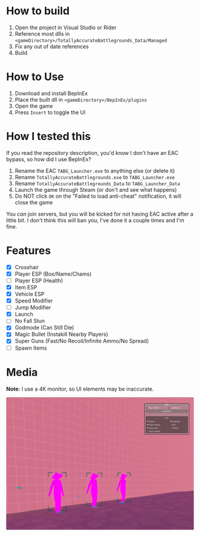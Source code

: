# How to build

1. Open the project in Visual Studio or Rider
2. Reference most dlls in `<gameDirectory>/TotallyAccurateBattlegrounds_Data/Managed`
3. Fix any out of date references
4. Build

# How to Use

1. Download and install BepInEx
2. Place the built dll in `<gameDirectory>/BepInEx/plugins`
3. Open the game
4. Press `Insert` to toggle the UI

# How I tested this

If you read the repository description, you'd know I don't have an EAC bypass, so how did I use BepInEx?

1. Rename the EAC `TABG_Launcher.exe` to anything else (or delete it)
2. Rename `TotallyAccurateBattlegrounds.exe` to `TABG_Launcher.exe`
3. Rename `TotallyAccurateBattlegrounds_Data` to `TABG_Launcher_Data`
4. Launch the game through Steam (or don't and see what happens)
5. Do NOT click `OK` on the "Failed to load anti-cheat" notification, it will close the game

You *can* join servers, but you will be kicked for not having EAC active after a little bit. I don't think this will ban you, I've done it a couple times and I'm fine.

# Features

- [x] Crosshair
- [x] Player ESP (Box/Name/Chams)
- [ ] Player ESP (Health)
- [x] Item ESP
- [x] Vehicle ESP
- [x] Speed Modifier
- [ ] Jump Modifier
- [x] Launch
- [ ] No Fall Stun
- [x] Godmode (Can Still Die)
- [x] Magic Bullet (Instakill Nearby Players)
- [x] Super Guns (Fast/No Recoil/Infinite Ammo/No Spread)
- [ ] Spawn Items

# Media

**Note:** I use a 4K monitor, so UI elements may be inaccurate.

![ESP](images/ESP.png)
